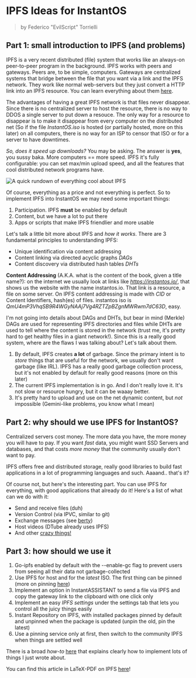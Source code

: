 # IPFS Ideas for InstantOS

> by Federico "EvilScript" Torrielli

## Part 1: small introduction to IPFS (and problems)

IPFS is a very recent distributed (file) system that works like an always-on peer-to-peer program in the background.
IPFS works with peers and gateways. Peers are, to be simple, computers. Gateways are centralized systems that bridge
between the file that you want via a link and the IPFS network. They work like normal web-servers but they just 
convert a HTTP link into an IPFS resource. You can learn everything about them [here](https://github.com/ipfs/go-ipfs/blob/master/docs/gateway.md).

The advantages of having a great IPFS network is that files never disappear. Since there is no centralized server to host the resource,
there is no way to DDOS a single server to put down a resouce. The only way for a resource to disappear is to make it disappear from every
computer on the distributed net (So if the file *InstantOS.iso* is hosted (or partially hosted, more on this later) on all computers, there
is no way for an ISP to censor that ISO or for a server to have downtimes.

*So, does it speed up downloads?* You may be asking. The answer is **yes**, you sussy baka. More computers == more speed.
IPFS it's fully configurable: you can set max/min upload speed, and all the features that cool distributed network programs have.

![A quick rundown of everything cool about IPFS](https://i.imgur.com/HAJnw7g.png)

Of course, everything as a price and not everything is perfect. So to implement IPFS into InstantOS we may need some important things:
1. Participation. IPFS **must** be enabled by default
2. Content, but we have a lot to put there
3. Apps or scripts that make IPFS friendlier and more usable

Let's talk a little bit more about IPFS and *how it works*. There are 3 fundamental principles to understanding IPFS:
* Unique identification via content addressing
* Content linking via directed acyclic graphs *DAGs*
* Content discovery via distributed hash tables *DHTs*

**Content Addressing** (A.K.A. what is the content of the book, given a title name?): on the internet we usually look at links like
*https://instantos.io/*, that shows us the website with the name instantos.io. That link is a resource, a file on some server.
On IPFS content addressing is made with *CID* or Content Identifiers, hash(es) of files. instantos iso is *QmU4mP3VhqSB9R4WGyNAAj7Vg4RZTZpBZgnMWRwm7dC63D*, easy.

I'm not going into details about DAGs and DHTs, but bear in mind (Merkle) DAGs are used for representing IPFS directories and files while
DHTs are used to tell where the content is stored in the network (trust me, it's pretty hard to get healthy files in a giant network!).
Since this is a really good system, where are the flaws I was talking about? Let's talk about them.

1. By default, IPFS creates **a lot** of garbage. Since the primary intent is to *store* things that are useful for the network, we usually don't want
   garbage (like IRL). IPFS has a really good garbage collection process, but it's not enabled by default for really good reasons (more on this later)
2. The current IPFS implementation is in go. And I don't really love it. It's not slow or resource hungry, but it can be waaay better.
3. It's pretty hard to upload and use on the net dynamic content, but *not* impossible (Gemini-like problems, you know what I mean)

## Part 2: why should we use IPFS for InstantOS?

Centralized servers cost money. The more data you have, the more money you will have to pay. If you want *fast* data, you might want SSD Servers and databases,
and that costs *more money* that the community usually don't want to pay.

IPFS offers free and distributed storage, really good libraries to build fast applications in a lot of programming languages and such. Aaaand.. that's it?

Of course not, but here's the interesting part. You can use IPFS for everything, with good applications that already do it! Here's a list of what can we do with it:

* Send and receive files (duh)
* Version Control (via IPVC, similar to git)
* Exchange messages (see [berty](https://berty.tech/))
* Host videos (DTube already uses IPFS)
* And other [crazy things!](https://docs.ipfs.io/concepts/usage-ideas-examples/)

## Part 3: how should we use it

1. Go-ipfs enabled by default with the --enable-gc flag to prevent users from seeing all their data not garbage-collected
2. Use IPFS for host and for the *latest* ISO. The first thing can be pinned (more on pinning [here](https://docs.ipfs.io/how-to/pin-files/))
3. Implement an option in InstantASSISTANT to send a file via IPFS and copy the gateway link to the clipboard with one click only
4. Implement an easy *IPFS settings* under the settings tab that lets you control all the juicy things easily
5. Instant Repository on IPFS, with installed packages pinned by default and unpinned when the package is updated (unpin the old, pin the latest)
6. Use a pinning service only at first, then switch to the community IPFS when things are settled well

There is a broad *how-to* [here](https://docs.ipfs.io/how-to/) that explains clearly how to implement lots of things I just wrote about.

You can find this article in LaTeX-PDF on IPFS [here](https://ipfs.io/ipfs/QmfFQwBp1HB6KiRmgbYQnCfVJKJ93jmsK7Nuq9LwP1E93U?filename=ipfs-ideas.pdf)!
